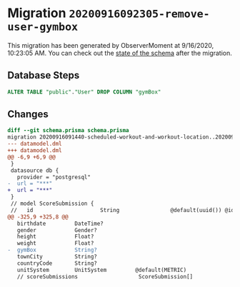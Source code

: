 # Migration `20200916092305-remove-user-gymbox`

This migration has been generated by ObserverMoment at 9/16/2020, 10:23:05 AM.
You can check out the [state of the schema](./schema.prisma) after the migration.

## Database Steps

```sql
ALTER TABLE "public"."User" DROP COLUMN "gymBox"
```

## Changes

```diff
diff --git schema.prisma schema.prisma
migration 20200916091440-scheduled-workout-and-workout-location..20200916092305-remove-user-gymbox
--- datamodel.dml
+++ datamodel.dml
@@ -6,9 +6,9 @@
 }
 datasource db {
   provider = "postgresql"
-  url = "***"
+  url = "***"
 }
 // model ScoreSubmission {
 //   id                     String                @default(uuid()) @id
@@ -325,9 +325,8 @@
   birthdate         DateTime?
   gender            Gender?
   height            Float?
   weight            Float?
-  gymBox            String?
   townCity          String?
   countryCode       String?
   unitSystem        UnitSystem         @default(METRIC)
   // scoreSubmissions                   ScoreSubmission[]
```


